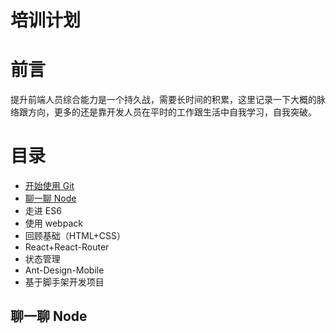 # 培训计划

# 前言

提升前端人员综合能力是一个持久战，需要长时间的积累，这里记录一下大概的脉络跟方向，更多的还是靠开发人员在平时的工作跟生活中自我学习，自我突破。

# 目录

- [开始使用 Git](./doc/开始使用Git.md)
- [聊一聊 Node](./doc/聊一聊Node.md)
- 走进 ES6
- 使用 webpack
- 回顾基础（HTML+CSS）
- React+React-Router
- 状态管理
- Ant-Design-Mobile
- 基于脚手架开发项目

## 聊一聊 Node
